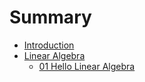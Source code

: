 # Summary

* [Introduction](README.md)
* [Linear Algebra](post/LinearAlgebra/README.md)
	* [01 Hello Linear Algebra](post/LinearAlgebra/README.md)

